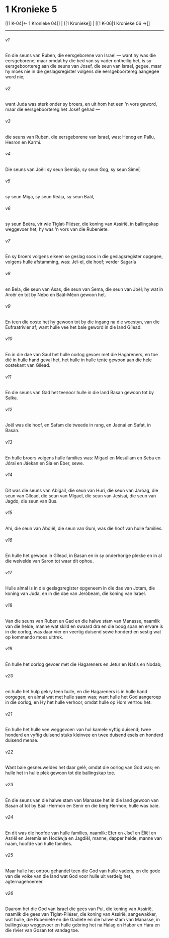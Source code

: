 # 1 Kronieke 5

[[1 K-04|← 1 Kronieke 04]] | [[1 Kronieke]] | [[1 K-06|1 Kronieke 06 →]]
***

###### v1
En die seuns van Ruben, die eersgeborene van Israel — want hy was die eersgeborene; maar omdat hy die bed van sy vader ontheilig het, is sy eersgeboortereg aan die seuns van Josef, die seun van Israel, gegee, maar hy moes nie in die geslagsregister volgens die eersgeboortereg aangegee word nie; 
###### v2
want Juda was sterk onder sy broers, en uit hom het een 'n vors geword, maar die eersgeboortereg het Josef gehad — 
###### v3
die seuns van Ruben, die eersgeborene van Israel, was: Henog en Pallu, Hesron en Karmi. 
###### v4
Die seuns van Joël: sy seun Semája, sy seun Gog, sy seun Símeï; 
###### v5
sy seun Miga, sy seun Reája, sy seun Baäl, 
###### v6
sy seun Beëra, vir wie Tiglat-Piléser, die koning van Assirië, in ballingskap weggevoer het; hy was 'n vors van die Rubeniete. 
###### v7
En sy broers volgens elkeen se geslag soos in die geslagsregister opgegee, volgens hulle afstamming, was: Jeï-el, die hoof; verder Sagaría 
###### v8
en Bela, die seun van Asas, die seun van Sema, die seun van Joël; hy wat in Aroër en tot by Nebo en Baäl-Méon gewoon het. 
###### v9
En teen die ooste het hy gewoon tot by die ingang na die woestyn, van die Eufraatrivier af; want hulle vee het baie geword in die land Gílead. 
###### v10
En in die dae van Saul het hulle oorlog gevoer met die Hagareners, en toe dié in hulle hand geval het, het hulle in hulle tente gewoon aan die hele oostekant van Gílead. 
###### v11
En die seuns van Gad het teenoor hulle in die land Basan gewoon tot by Salka. 
###### v12
Joël was die hoof, en Safam die tweede in rang, en Jaénai en Safat, in Basan. 
###### v13
En hulle broers volgens hulle families was: Mígael en Mesúllam en Seba en Jórai en Jáekan en Sia en Eber, sewe. 
###### v14
Dit was die seuns van Abígail, die seun van Huri, die seun van Jaróag, die seun van Gílead, die seun van Mígael, die seun van Jesísai, die seun van Jagdo, die seun van Bus. 
###### v15
Ahi, die seun van Abdiël, die seun van Guni, was die hoof van hulle families. 
###### v16
En hulle het gewoon in Gílead, in Basan en in sy onderhorige plekke en in al die weivelde van Saron tot waar dit ophou. 
###### v17
Hulle almal is in die geslagsregister opgeneem in die dae van Jotam, die koning van Juda, en in die dae van Jeróbeam, die koning van Israel. 
###### v18
Van die seuns van Ruben en Gad en die halwe stam van Manasse, naamlik van die helde, manne wat skild en swaard dra en die boog span en ervare is in die oorlog, was daar vier en veertig duisend sewe honderd en sestig wat op kommando moes uittrek. 
###### v19
En hulle het oorlog gevoer met die Hagareners en Jetur en Nafis en Nodab; 
###### v20
en hulle het hulp gekry teen hulle, en die Hagareners is in hulle hand oorgegee, en almal wat met hulle saam was; want hulle het God aangeroep in die oorlog, en Hy het hulle verhoor, omdat hulle op Hom vertrou het. 
###### v21
En hulle het hulle vee weggevoer: van hul kamele vyftig duisend; twee honderd en vyftig duisend stuks kleinvee en twee duisend esels en honderd duisend mense. 
###### v22
Want baie gesneuweldes het daar gelê, omdat die oorlog van God was; en hulle het in hulle plek gewoon tot die ballingskap toe. 
###### v23
En die seuns van die halwe stam van Manasse het in die land gewoon van Basan af tot by Baäl-Hermon en Senir en die berg Hermon; hulle was baie. 
###### v24
En dit was die hoofde van hulle families, naamlik: Efer en Jíseï en Éliël en Asriël en Jeremía en Hodáwja en Jagdíël, manne, dapper helde, manne van naam, hoofde van hulle families. 
###### v25
Maar hulle het ontrou gehandel teen die God van hulle vaders, en die gode van die volke van die land wat God voor hulle uit verdelg het, agternagehoereer. 
###### v26
Daarom het die God van Israel die gees van Pul, die koning van Assirië, naamlik die gees van Tiglat-Piléser, die koning van Assirië, aangewakker, wat hulle, die Rubeniete en die Gadiete en die halwe stam van Manasse, in ballingskap weggevoer en hulle gebring het na Halag en Habor en Hara en die rivier van Gosan tot vandag toe. 
